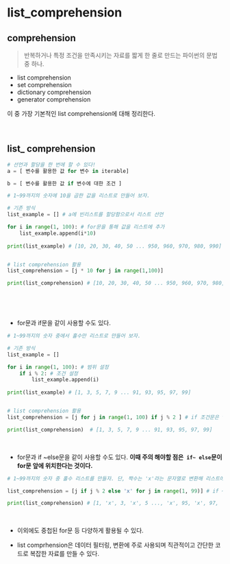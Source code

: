 # list_comprehension

## comprehension

>  반복하거나 특정 조건을 만족시키는 자료를  짧게 한 줄로 만드는 파이썬의 문법 중 하나.

- list comprehension
- set comprehension
- dictionary comprehension
- generator comprehension



이 중 가장 기본적인 list comprehension에 대해 정리한다. 

<br>

## list_ comprehension

```python
# 선언과 할당을 한 번에 할 수 있다!
a = [ 변수를 활용한 값 for 변수 in iterable]

b = [ 변수를 활용한 값 if 변수에 대한 조건 ]
```

```python
# 1~99까지의 숫자에 10을 곱한 값을 리스트로 만들어 보자. 

# 기존 방식
list_example = [] # a에 빈리스트를 할당함으로서 리스트 선언

for i in range(1, 100): # for문을 통해 값을 리스트에 추가
    list_example.append(i*10)
    
print(list_example) # [10, 20, 30, 40, 50 ... 950, 960, 970, 980, 990]


# list comprehension 활용
list_comprehension = [j * 10 for j in range(1,100)]

print(list_comprehension) # [10, 20, 30, 40, 50 ... 950, 960, 970, 980, 990]

    
```

<br>

- for문과 if문을 같이 사용할 수도 있다. 

```python
# 1~99까지의 숫자 중에서 홀수만 리스트로 만들어 보자.

# 기존 방식
list_example = []

for i in range(1, 100): # 범위 설정
    if i % 2: # 조건 설정
        list_example.append(i)
        
print(list_example) # [1, 3, 5, 7, 9 ... 91, 93, 95, 97, 99]


# list comprehension 활용
list_comprehension = [j for j in range(1, 100) if j % 2 ] # if 조건문은 for문 뒤에 위치한다. 

print(list_comprehension)  # [1, 3, 5, 7, 9 ... 91, 93, 95, 97, 99]
```

<br>

- for문과 if ~else문을 같이 사용할 수도 있다. 
  **이때 주의 해야할 점은` if~ else`문이 for문 앞에 위치한다는 것이다.** 

```python
# 1~99까지의 숫자 중 홀수 리스트를 만들자. 단, 짝수는 'x'라는 문자열로 변환해 리스트에 추가한다. 

list_comprehension = [j if j % 2 else 'x' for j in range(1, 99)] # if ~else문이 for문 앞에 위치한다. 

print(list_comprehension) # [1, 'x', 3, 'x', 5 ..., 'x', 95, 'x', 97, 'x']
```

<br>

- 이외에도 중첩된 for문 등 다양하게 활용될 수 있다. 

- list comprhension은 데이터 필터링, 변환에 주로 사용되며 직관적이고 간단한 코드로 복잡한 자료를 만들 수 있다. 

  

